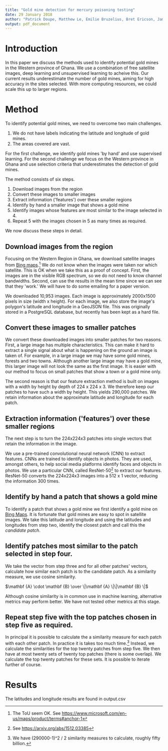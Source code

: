 ```yaml
---
title: "Gold mine detection for mercury poisoning testing"
date: 29 January 2018
author: "Patrick Doupe, Matthew Le, Emilie Bruzelius, Bret Ericson, James Faghmous, Prabhjot Singh, Phil Landrigan"
output: pdf_document 
---
```


# Introduction

In this paper we discuss the methods used to identify potential gold mines in
the Western province of Ghana. We use a combination of free satellite images,
deep learning and unsupervised learning to acheive this. Our current results
underestimate the number of gold mines, aiming for high accuracy in the sites
selected. With more computing resources, we could scale this up to larger
regions.

# Method

To identify potential gold mines, we need to overcome two main challenges. 

1.  We do not have labels indicating the latitude and longitude of gold mines. 
2.  The areas covered are vast. 

For the first challenge, we identify gold mines 'by hand' and use supervised
learning. For the second challenge we focus on the Western province in Ghana and
use selection criteria that underestimates the detection of gold mines. 

The method consists of six steps.
1.  Download images from the region
2.  Convert these images to smaller images
3.  Extract information ('features') over these smaller regions
4.  Identify by hand a smaller image that shows a gold mine
5.  Identify images whose features are most similar to the image selected in 4.
6.  Repeat 5 with the images chosen in 5 as many times as required.

We now discuss these steps in detail.

## Download images from the region

Focusing on the Western Region in Ghana, we download satellite images from
[Bing maps](https://www.bing.com/maps).[^ToU] We do not know when the images
were taken nor which satellite. This is OK when we take this as a proof of
concept. First, the images are in the visible RGB spectrum, so we do not need to
know channel bandwidths. Second, can use the results in the mean time since we
can see that they 'work.' We will have to do some emailing for a paper version.

We downloaded 10,953 images. Each image is approximately 2000x1500 pixels in
size (width x height). For each image, we also store the image's polygon's
latitude and longitude in a GeoJSON file. This was originally stored in a
PostgreSQL database, but recently has been kept as a hard file.

## Convert these images to smaller patches

We convert these downloaded images into smaller patches for two reasons. First,
a large image has multiple characteristics. This can make it hard to extract
a single signal about what is happening on the ground an image is taken of. For
example, in a large image we may have some gold mines, forests and two towns.
Although another large image may have a gold mine, this larger image will not
look the same as the first image. It is easier with our method to focus on
small patches that show a town or a gold mine only. 

The second reason is that our feature extraction method is built on images with
a width by height by depth of 224 x 224 x 3. We therefore keep our patches to
have such a width by height. This yields 290,000 patches. We retain information
about the approximate latitude and longitude for each patch.

##  Extraction information ('features') over these smaller regions

The next step is to turn the 224x224x3 patches into single vectors that retain
the information in the image. 

We use a pre-trained convolutional neural network (CNN) to extract features.
CNNs are trained to identify objects in photos. They are used, amongst others,
to help social media platforms identify faces and objects in photos. We use a
particular CNN, called ResNet-50[^ResNet] to extract our features. ResNet-50
converts the 224x224x3 images into a 512 x 1 vector, reducing the information
300 times.

##  Identify by hand a patch that shows a gold mine

To identify a patch that shows a gold mine we first identify a gold mine on 
[Bing Maps](https://www.bing.com/maps). It is fortunate that gold mines are easy
to spot in satellite images. We take this latitude and longitude and using the
latitudes and longitudes from step two, identify the closest patch and call this
the _candidate patch_.

##  Identify patches most similar to the patch selected in step four.

We take the vector from step three and for all other patches' vectors, calculate
how similar each patch is to the candidate patch. As a similarity measure, we
use cosine similarity. 

$\mathbf {A} \cdot \mathbf {B}  \over \|\mathbf {A} \|\|\mathbf {B} \|$

Although cosine similarity is in common use in machine learning, alternative
metrics may perform better. We have not tested other metrics at this stage.

##  Repeat step five with the top patches chosen in step five as required.

In principal it is possible to calculate the a similarity measure for each patch
with each other patch. In practice it is takes too much time.[^sq] Instead, we
calculate the similarities for the top twenty patches from step five. We then have
at most twenty sets of twenty top patches (there is some overlap). We calculate
the top twenty patches for these sets. It is possible to iterate further of
course. 

# Results

The latitudes and longitude results are found in output.csv

[^ToU]: The ToU seem OK. See https://www.microsoft.com/en-us/maps/product/terms#anchor-1   
[^ResNet]: See https://arxiv.org/abs/1512.03385
[^sq]: We have (290000-1)^2 / 2 similarity measures to calculate, roughly fifty billion.




